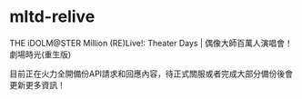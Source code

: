 # mltd-relive
THE iDOLM@STER Million (RE)Live!: Theater Days | 偶像大師百萬人演唱會！劇場時光(重生版)

目前正在火力全開備份API請求和回應內容，待正式關服或者完成大部分備份後會更新更多資訊！
